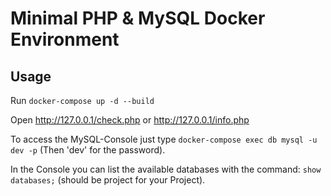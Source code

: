# Minimal PHP & MySQL Docker Environment

## Usage

Run `docker-compose up -d --build`

Open http://127.0.0.1/check.php  or http://127.0.0.1/info.php

To access the MySQL-Console just type `docker-compose exec db mysql -u dev -p` (Then 'dev' for the password).

In the Console you can list the available databases with the command: `show databases;` (should be project for your Project).
